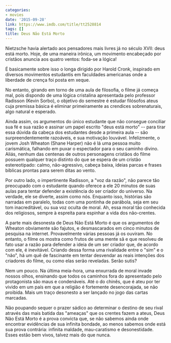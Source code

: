 ```yaml
---
categories:
- movies
date: '2015-09-28'
link: https://www.imdb.com/title/tt2528814
tags: []
title: Deus Não Está Morto
---
```


Nietzsche havia alertado aos pensadores mais livres já no século XVII: deus está morto. Hoje, de uma maneira irônica, um movimento encabeçado por cristãos anuncia aos quatro ventos: foda-se a lógica!

É basicamente sobre isso o longa dirigido por Harold Cronk, inspirado em diversos movimentos estudantis em faculdades americanas onde a liberdade de crença foi posta em xeque.

No entanto, girando em torno de uma aula de filosofia, o filme já começa mal, pois dispondo de uma lógica cristalina apresentada pelo professor Radisson (Kevin Sorbo), o objetivo do semestre é estudar filósofos ateus cuja premissa básica é eliminar primeiramente as crendices sobrenaturais, algo natural e esperado.

Ainda assim, os argumentos do único estudante que não consegue conciliar sua fé e sua razão e assinar um papel escrito "deus está morto" -- para tirar essa dúvida da cabeça dos estudantes desde a primeira aula -- são surpreendentemente razoáveis, e sua motivação louvável. Infelizmente, o jovem Josh Wheaton (Shane Harper) não é lá uma pessoa muito carismática, falhando em puxar o espectador para o seu caminho divino. Aliás, nenhum das centenas de outros personagens cristãos do filme possuem qualquer traço distinto do que se espera de um cristão estereotipado: calmo, não-agressivo, cabeça baixa, ideias parcas e frases bíblicas prontas para serem ditas ao vento.

Por outro lado, o impertinente Radisson, a "voz da razão", não parece tão preocupado com o estudante quando oferece a ele 20 minutos de suas aulas para tentar defender a existência do ser criador do universo. Na verdade, ele se diverte, assim como nós. Enquanto isso, histórias são narradas em paralelo, todas com uma pontinha de parábola, seja em seu tom inacreditável, ou sua voz oculta de moral. Ah, essa moral tão conhecida dos religiosos, sempre à espreita para espinhar a vida dos não-crentes.

A parte mais desonesta de Deus Não Está Morto é que os argumentos de Wheaton obviamente são fajutos, e desmascarados em cinco minutos de pesquisa na internet. Provavelmente várias pessoas já os ouviram. No entanto, o filme os mostra como frutos de uma mente sã e que resolveu de fato usar a razão para defender a ideia de um ser criador que, de acordo com ele, é inevitável. Criando dessa forma uma rivalidade entre o "sim" e o "não", há um quê de fascinante em tentar desvendar as reais intenções dos criadores do filme, ou como elas serão reveladas. Serão sutis?

Nem um pouco. Na última meia-hora, uma enxurrada de moral invade nossos olhos, ensinando que todos os caminhos fora do apresentado pelo protagonista são maus e condenáveis. Até o do chinês, que é ateu por ter vivido em um país em que a religião é fortemente desencorajada, se não proibida. Mais um traço desonesto a ser lançado no jogo das cartas marcadas.

Não poupando sequer o prazer sádico ao determinar o destino de seu rival através das mais batida das "ameaças" que os crentes fazem a ateus, Deus Não Está Morto é a prova convicta que, se não sabemos ainda onde encontrar evidências de sua infinita bondade, ao menos sabemos onde está sua prova contrária: infinita maldade, mau-caratismo e desonestidade. Esses estão bem vivos, talvez mais do que nunca.